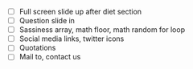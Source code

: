- [ ] Full screen slide up after diet section
- [ ] Question slide in
- [ ] Sassiness array, math floor, math random for loop
- [ ] Social media links, twitter icons
- [ ] Quotations
- [ ] Mail to, contact us
